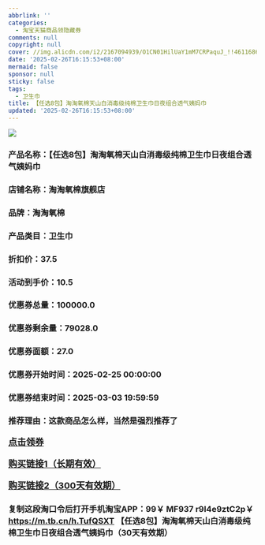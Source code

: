 ```yaml
---
abbrlink: ''
categories:
  - 淘宝天猫商品领隐藏券
comments: null
copyright: null
cover: //img.alicdn.com/i2/2167094939/O1CN01HilUaY1mM7CRPaquJ_!!4611686018427387547-0-item_pic.jpg
date: '2025-02-26T16:15:53+08:00'
mermaid: false
sponsor: null
sticky: false
tags:
  - 卫生巾
title: 【任选8包】淘淘氧棉天山白消毒级纯棉卫生巾日夜组合透气姨妈巾
updated: '2025-02-26T16:15:53+08:00'
--- 
```


![](//img.alicdn.com/i2/2167094939/O1CN01HilUaY1mM7CRPaquJ_!!4611686018427387547-0-item_pic.jpg)

### 产品名称：【任选8包】淘淘氧棉天山白消毒级纯棉卫生巾日夜组合透气姨妈巾
### 店铺名称：淘淘氧棉旗舰店
### 品牌：淘淘氧棉
### 产品类目：卫生巾
### 折扣价：37.5
### 活动到手价：10.5
### 优惠券总量：100000.0
### 优惠券剩余量：79028.0
### 优惠券面额：27.0
### 优惠券开始时间：2025-02-25 00:00:00	
### 优惠券结束时间：2025-03-03 19:59:59	
### 推荐理由：这款商品怎么样，当然是强烈推荐了

<p style="font-size: 18px; font-weight: bold;">
  <a href="https://uland.taobao.com/coupon/edetail?e=qdtu13yNCbWlhHvvyUNXZfh8CuWt5YH5OVuOuRD5gLJMmdsrkidbOWBzzpT26idJDpsoAuhNusPfmTeK2LH6FQkB%2BilW0V4K9CUU%2Bip7COrTWtOLJwhZ9swxrljDloNi2mwCY5fS7rVrTdT7cgXf6jgYSYpxmYtMmW8MANQNN4dGK7FTSL1b62sLw6HqmIR97aM8%2FORBYwlMqAKlNVMP7fNfXInjPDC2dIIJ3uNXh6i%2FQvo9IsQr0Jn%2F69y19sy6DIdjawiQc38R%2BxmP1xMF4eVAMsJ4bZ2fWpejK7XaGaS4h4NlMhxB2uqWuOMzKYmh9pILCoZ%2B%2FH9%2BOHfs5nLQGA%3D%3D&traceId=21665f9817407225954674899d132c&union_lens=lensId%3AOPT%401740722611%40212b76d2_0e82_1954b272491_22c3%4001%40eyJmbG9vcklkIjo3MzM1NH0ie" target="_blank">点击领券</a>
</p>
<p style="font-size: 18px; font-weight: bold;">
  <a href="https://s.click.taobao.com/t?e=m%3D2%26s%3DsVoua3eQqHpw4vFB6t2Z2ueEDrYVVa64K7Vc7tFgwiHjf2vlNIV67kyLuerTQxoGtTN3K9waqqj3ID%2FV1RqsF4wnCJeELi4I%2FIEn%2BS1IjHAB0ghlTd7WlZVm%2FOAUUFw71qrpxiwMoCNxc1AtbZGVS530TgL2UO9sjB5x5Ag1498LZMqoQW%2BfuKGzo1lVxIioRd%2FZX61bLObsnnqojG0AryNXJzUwGmO7Awr4TaifZcL7YVQXReMcxqEri1TiYMCgozvQCWI2PAlyfsBFZDqhxXSFvSTZM%2B%2F4A13NwUW6D5v27TKNHslz%2FBgEsyrpSkvhDJbuZDCrHt4%3D" target="_blank">购买链接1（长期有效）</a>
</p>
<p style="font-size: 18px; font-weight: bold;">
  <a href="https://s.click.taobao.com/OG8cVNs" target="_blank">购买链接2（300天有效期）</a>
</p>

### 复制这段淘口令后打开手机淘宝APP：99￥ MF937 r9I4e9ztC2p￥ https://m.tb.cn/h.TufQSXT  【任选8包】淘淘氧棉天山白消毒级纯棉卫生巾日夜组合透气姨妈巾（30天有效期）
